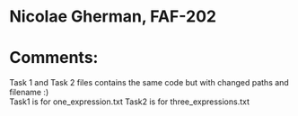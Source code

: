 # Nicolae Gherman, FAF-202 

# Comments: 
Task 1 and Task 2  files contains  the same code but with changed paths and filename :)  
Task1 is for one_expression.txt 
Task2 is for three_expressions.txt
